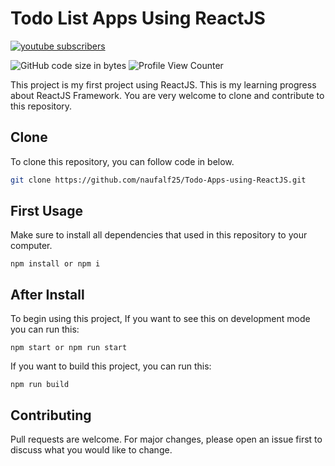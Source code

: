 # Todo List Apps Using ReactJS

<p>
  <a href="https://www.youtube.com/channel/UC-SK0K7JdpU0YgNcgE69dMA?sub_confirmation=1">
    <img alt="youtube subscribers" title="Subscribe to my YouTube channel" src="https://freshidea.com/jonah/youtube-api/subscribers-badge.php?label=Subscribers&style=for-the-badge&color=red&labelColor=ce4630"/></a>
</p>

![GitHub code size in bytes](https://img.shields.io/github/languages/code-size/naufalf25/Todo-Apps-using-ReactJS) ![Profile View Counter](https://komarev.com/ghpvc/?username=naufalf25)

This project is my first project using ReactJS. This is my learning progress about ReactJS Framework. You are very welcome to clone and contribute to this repository.

## Clone

To clone this repository, you can follow code in below.

```bash
git clone https://github.com/naufalf25/Todo-Apps-using-ReactJS.git
```

## First Usage

Make sure to install all dependencies that used in this repository to your computer.
```npm
npm install or npm i
```

## After Install

To begin using this project, 
If you want to see this on development mode you can run this:
```npm 
npm start or npm run start
```

If you want to build this project, you can run this:
```npm
npm run build
```

## Contributing

Pull requests are welcome. For major changes, please open an issue first
to discuss what you would like to change.
